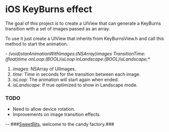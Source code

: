 iOS KeyBurns effect
====================

The goal of this project is to create a UIView that can generate a KeyBurns transition with a set of images passed as an array.

To use it just create a UIView that inherits from KeyBurnsView.h and call this method to start the animation.

**- (void)starAnimationWithImages:(NSArray*)images TransitionTime:(float)time onLoop:(BOOL)isLoop inLandscape:(BOOL)isLandscape;**

1. *images:* NSArray of UIImages.
2. *time:*  Time in seconds for the transition between each image.
3. *isLoop:*  The animation will start again when ended.
4. *isLandscape:*  If true optimized to show in Landscape mode.

### TODO

* Need to allow device rotation.
* Improvements on image transition effects.

--
###[SweetBits](http://www.sweetbits.es/ "SweetBits"), welcome to the candy factory.###
